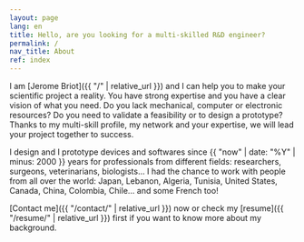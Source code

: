 ```yaml
---
layout: page
lang: en
title: Hello, are you looking for a multi-skilled R&D engineer?
permalink: /
nav_title: About
ref: index
---
```


I am [Jerome Briot]({{ "/" | relative_url }}) and I can help you to make your scientific project a reality. You have strong expertise and you have a clear vision of what you need. Do you lack mechanical, computer or electronic resources? Do you need to validate a feasibility or to design a prototype? Thanks to my multi-skill profile, my network and your expertise, we will lead your project together to success.

I design and I prototype devices and softwares since {{ "now" | date: "%Y" | minus: 2000 }} years for professionals from different fields: researchers, surgeons, veterinarians, biologists… I had the chance to work with people from all over the world: Japan, Lebanon, Algeria, Tunisia, United States, Canada, China, Colombia, Chile… and some French too!

[Contact me]({{ "/contact/" | relative_url }}) now or check my [resume]({{ "/resume/" | relative_url }}) first if you want to know more about my background.

